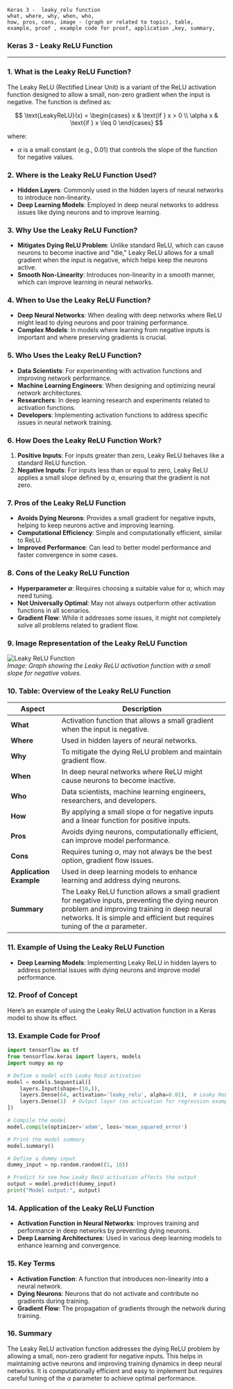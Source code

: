 ```code
Keras 3 -  leaky_relu function
what, where, why, when, who, 
how, pros, cons, image - (graph or related to topic), table,
example, proof , example code for proof, application ,key, summary,
```
<body>
    <script src="https://cdnjs.cloudflare.com/ajax/libs/mathjax/2.7.7/MathJax.js?config=TeX-MML-AM_CHTML" async></script>
    <link rel="stylesheet" href="https://cdnjs.cloudflare.com/ajax/libs/KaTeX/0.15.2/katex.min.css">
    <script src="https://cdnjs.cloudflare.com/ajax/libs/KaTeX/0.15.2/katex.min.js"></script>
    <script src="https://cdnjs.cloudflare.com/ajax/libs/KaTeX/0.15.2/contrib/auto-render.min.js"></script>
    <script>
        document.addEventListener("DOMContentLoaded", function() {
            renderMathInElement(document.body, {
                delimiters: [
                    { left: "$$", right: "$$", display: true },
                    { left: "$", right: "$", display: false }
                ]
            });
        });
    </script>   
</body>

### **Keras 3 - Leaky ReLU Function**

---

### **1. What is the Leaky ReLU Function?**
The Leaky ReLU (Rectified Linear Unit) is a variant of the ReLU activation function designed to allow a small, non-zero gradient when the input is negative. The function is defined as:

$$ \text{LeakyReLU}(x) = \begin{cases} 
x & \text{if } x > 0 \\
\alpha x & \text{if } x \leq 0 
\end{cases} $$

where:
- $\alpha$ is a small constant (e.g., 0.01) that controls the slope of the function for negative values.

### **2. Where is the Leaky ReLU Function Used?**
- **Hidden Layers**: Commonly used in the hidden layers of neural networks to introduce non-linearity.
- **Deep Learning Models**: Employed in deep neural networks to address issues like dying neurons and to improve learning.

### **3. Why Use the Leaky ReLU Function?**
- **Mitigates Dying ReLU Problem**: Unlike standard ReLU, which can cause neurons to become inactive and "die," Leaky ReLU allows for a small gradient when the input is negative, which helps keep the neurons active.
- **Smooth Non-Linearity**: Introduces non-linearity in a smooth manner, which can improve learning in neural networks.

### **4. When to Use the Leaky ReLU Function?**
- **Deep Neural Networks**: When dealing with deep networks where ReLU might lead to dying neurons and poor training performance.
- **Complex Models**: In models where learning from negative inputs is important and where preserving gradients is crucial.

### **5. Who Uses the Leaky ReLU Function?**
- **Data Scientists**: For experimenting with activation functions and improving network performance.
- **Machine Learning Engineers**: When designing and optimizing neural network architectures.
- **Researchers**: In deep learning research and experiments related to activation functions.
- **Developers**: Implementing activation functions to address specific issues in neural network training.

### **6. How Does the Leaky ReLU Function Work?**
1. **Positive Inputs**: For inputs greater than zero, Leaky ReLU behaves like a standard ReLU function.
2. **Negative Inputs**: For inputs less than or equal to zero, Leaky ReLU applies a small slope defined by $\alpha$, ensuring that the gradient is not zero.

### **7. Pros of the Leaky ReLU Function**
- **Avoids Dying Neurons**: Provides a small gradient for negative inputs, helping to keep neurons active and improving learning.
- **Computational Efficiency**: Simple and computationally efficient, similar to ReLU.
- **Improved Performance**: Can lead to better model performance and faster convergence in some cases.

### **8. Cons of the Leaky ReLU Function**
- **Hyperparameter $\alpha$**: Requires choosing a suitable value for $\alpha$, which may need tuning.
- **Not Universally Optimal**: May not always outperform other activation functions in all scenarios.
- **Gradient Flow**: While it addresses some issues, it might not completely solve all problems related to gradient flow.

### **9. Image Representation of the Leaky ReLU Function**

![Leaky ReLU Function](https://github.com/engineer-ece/Keras-learn/blob/165faebc2d614fab973693e99daebe22e69646b5/Keras3/02.%20Layers%20API/02.%20Layer%20activations/10.%20leaky_relu%20function/leaky_relu_function.png)  
*Image: Graph showing the Leaky ReLU activation function with a small slope for negative values.*

### **10. Table: Overview of the Leaky ReLU Function**

| **Aspect**              | **Description**                                                                 |
|-------------------------|---------------------------------------------------------------------------------|
| **What**                | Activation function that allows a small gradient when the input is negative.    |
| **Where**               | Used in hidden layers of neural networks.                                        |
| **Why**                 | To mitigate the dying ReLU problem and maintain gradient flow.                   |
| **When**                | In deep neural networks where ReLU might cause neurons to become inactive.       |
| **Who**                 | Data scientists, machine learning engineers, researchers, and developers.        |
| **How**                 | By applying a small slope $\alpha$ for negative inputs and a linear function for positive inputs. |
| **Pros**                | Avoids dying neurons, computationally efficient, can improve model performance.  |
| **Cons**                | Requires tuning $\alpha$, may not always be the best option, gradient flow issues. |
| **Application Example** | Used in deep learning models to enhance learning and address dying neurons.      |
| **Summary**             | The Leaky ReLU function allows a small gradient for negative inputs, preventing the dying neuron problem and improving training in deep neural networks. It is simple and efficient but requires tuning of the $\alpha$ parameter. |

### **11. Example of Using the Leaky ReLU Function**
- **Deep Learning Models**: Implementing Leaky ReLU in hidden layers to address potential issues with dying neurons and improve model performance.

### **12. Proof of Concept**
Here’s an example of using the Leaky ReLU activation function in a Keras model to show its effect.

### **13. Example Code for Proof**

```python
import tensorflow as tf
from tensorflow.keras import layers, models
import numpy as np

# Define a model with Leaky ReLU activation
model = models.Sequential([
    layers.Input(shape=(10,)),
    layers.Dense(64, activation='leaky_relu', alpha=0.01),  # Leaky ReLU function with alpha = 0.01
    layers.Dense(1)  # Output layer (no activation for regression example)
])

# Compile the model
model.compile(optimizer='adam', loss='mean_squared_error')

# Print the model summary
model.summary()

# Define a dummy input
dummy_input = np.random.random((1, 10))

# Predict to see how Leaky ReLU activation affects the output
output = model.predict(dummy_input)
print("Model output:", output)
```

### **14. Application of the Leaky ReLU Function**
- **Activation Function in Neural Networks**: Improves training and performance in deep networks by preventing dying neurons.
- **Deep Learning Architectures**: Used in various deep learning models to enhance learning and convergence.

### **15. Key Terms**
- **Activation Function**: A function that introduces non-linearity into a neural network.
- **Dying Neurons**: Neurons that do not activate and contribute no gradients during training.
- **Gradient Flow**: The propagation of gradients through the network during training.

### **16. Summary**
The Leaky ReLU activation function addresses the dying ReLU problem by allowing a small, non-zero gradient for negative inputs. This helps in maintaining active neurons and improving training dynamics in deep neural networks. It is computationally efficient and easy to implement but requires careful tuning of the $\alpha$ parameter to achieve optimal performance.
